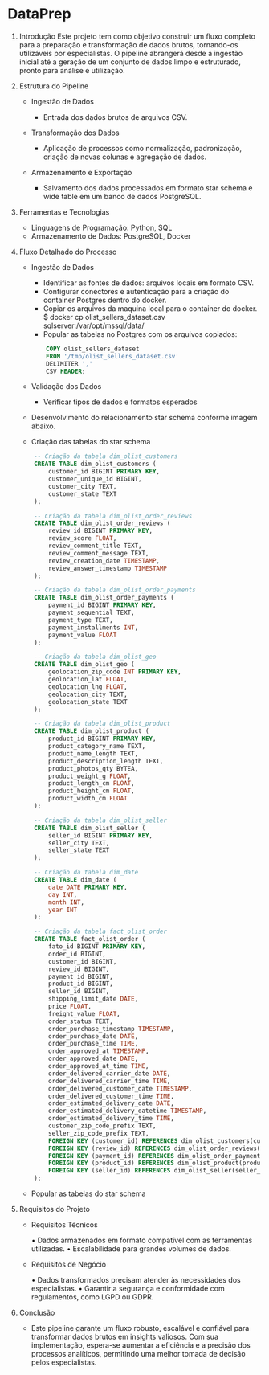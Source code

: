 # DataPrep

1. Introdução
    Este projeto tem como objetivo construir um fluxo completo para a preparação e transformação de dados brutos, tornando-os utilizáveis por especialistas. O pipeline abrangerá desde a ingestão inicial até a geração de um conjunto de dados limpo e estruturado, pronto para análise e utilização.

2. Estrutura do Pipeline

    -	Ingestão de Dados
        - Entrada dos dados brutos de arquivos CSV.

    -	Transformação dos Dados
        - Aplicação de processos como normalização, padronização, criação de novas colunas e agregação de dados.

    -	Armazenamento e Exportação
        - Salvamento dos dados processados em formato star schema e wide table em um banco de dados PostgreSQL.

3. Ferramentas e Tecnologias

	- Linguagens de Programação: Python, SQL
	- Armazenamento de Dados: PostgreSQL, Docker

4. Fluxo Detalhado do Processo

    - Ingestão de Dados
    
      - Identificar as fontes de dados: arquivos locais em formato CSV.
      - Configurar conectores e autenticação para a criação do container Postgres dentro do docker.
      - Copiar os arquivos da maquina local para o container do docker.
          $ docker cp olist_sellers_dataset.csv sqlserver:/var/opt/mssql/data/
      - Popular as tabelas no Postgres com os arquivos copiados:
      ``` sql
          COPY olist_sellers_dataset
          FROM '/tmp/olist_sellers_dataset.csv'
          DELIMITER ','
          CSV HEADER;
      ```

    - Validação dos Dados

      - Verificar tipos de dados e formatos esperados

    - Desenvolvimento do relacionamento star schema conforme imagem abaixo.

    
    
    - Criação das tabelas do star schema

    ``` sql
        -- Criação da tabela dim_olist_customers
        CREATE TABLE dim_olist_customers (
            customer_id BIGINT PRIMARY KEY,
            customer_unique_id BIGINT,
            customer_city TEXT,
            customer_state TEXT
        );

        -- Criação da tabela dim_olist_order_reviews
        CREATE TABLE dim_olist_order_reviews (
            review_id BIGINT PRIMARY KEY,
            review_score FLOAT,
            review_comment_title TEXT,
            review_comment_message TEXT,
            review_creation_date TIMESTAMP,
            review_answer_timestamp TIMESTAMP
        );

        -- Criação da tabela dim_olist_order_payments
        CREATE TABLE dim_olist_order_payments (
            payment_id BIGINT PRIMARY KEY,
            payment_sequential TEXT,
            payment_type TEXT,
            payment_installments INT,
            payment_value FLOAT
        );

        -- Criação da tabela dim_olist_geo
        CREATE TABLE dim_olist_geo (
            geolocation_zip_code INT PRIMARY KEY,
            geolocation_lat FLOAT,
            geolocation_lng FLOAT,
            geolocation_city TEXT,
            geolocation_state TEXT
        );

        -- Criação da tabela dim_olist_product
        CREATE TABLE dim_olist_product (
            product_id BIGINT PRIMARY KEY,
            product_category_name TEXT,
            product_name_length TEXT,
            product_description_length TEXT,
            product_photos_qty BYTEA,
            product_weight_g FLOAT,
            product_length_cm FLOAT,
            product_height_cm FLOAT,
            product_width_cm FLOAT
        );

        -- Criação da tabela dim_olist_seller
        CREATE TABLE dim_olist_seller (
            seller_id BIGINT PRIMARY KEY,
            seller_city TEXT,
            seller_state TEXT
        );

        -- Criação da tabela dim_date
        CREATE TABLE dim_date (
            date DATE PRIMARY KEY,
            day INT,
            month INT,
            year INT
        );

        -- Criação da tabela fact_olist_order
        CREATE TABLE fact_olist_order (
            fato_id BIGINT PRIMARY KEY,
            order_id BIGINT,
            customer_id BIGINT,
            review_id BIGINT,
            payment_id BIGINT,
            product_id BIGINT,
            seller_id BIGINT,
            shipping_limit_date DATE,
            price FLOAT,
            freight_value FLOAT,
            order_status TEXT,
            order_purchase_timestamp TIMESTAMP,
            order_purchase_date DATE,
            order_purchase_time TIME,
            order_approved_at TIMESTAMP,
            order_approved_date DATE,
            order_approved_at_time TIME,
            order_delivered_carrier_date DATE,
            order_delivered_carrier_time TIME,
            order_delivered_customer_date TIMESTAMP,
            order_delivered_customer_time TIME,
            order_estimated_delivery_date DATE,
            order_estimated_delivery_datetime TIMESTAMP,
            order_estimated_delivery_time TIME,
            customer_zip_code_prefix TEXT,
            seller_zip_code_prefix TEXT,
            FOREIGN KEY (customer_id) REFERENCES dim_olist_customers(customer_id),
            FOREIGN KEY (review_id) REFERENCES dim_olist_order_reviews(review_id),
            FOREIGN KEY (payment_id) REFERENCES dim_olist_order_payments(payment_id),
            FOREIGN KEY (product_id) REFERENCES dim_olist_product(product_id),
            FOREIGN KEY (seller_id) REFERENCES dim_olist_seller(seller_id)
        );
    ```

    - Popular as tabelas do star schema

5. Requisitos do Projeto

    - Requisitos Técnicos
    
        •	Dados armazenados em formato compatível com as ferramentas utilizadas.
        •	Escalabilidade para grandes volumes de dados.
    
    - Requisitos de Negócio
    
        •	Dados transformados precisam atender às necessidades dos especialistas.
        •	Garantir a segurança e conformidade com regulamentos, como LGPD ou GDPR.

6. Conclusão

    - Este pipeline garante um fluxo robusto, escalável e confiável para transformar dados brutos em insights valiosos. Com sua implementação, espera-se aumentar a eficiência e a precisão dos processos analíticos, permitindo uma melhor tomada de decisão pelos especialistas.
